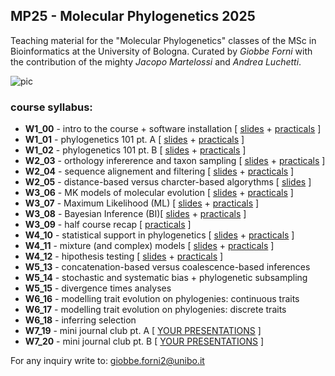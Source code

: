 ## MP25 - Molecular Phylogenetics 2025


Teaching material for the "Molecular Phylogenetics" classes of the MSc in Bioinformatics at the University of Bologna. Curated by *Giobbe Forni* with the contribution of the mighty *Jacopo Martelossi* and *Andrea Luchetti*.


![pic](https://github.com/for-giobbe/MP25/blob/main/cover.001.jpeg)


### course syllabus:


- **W1_00** -  intro to the course + software installation [ [slides](https://github.com/for-giobbe/MP25/blob/main/slides/00.pdf) + [practicals](https://github.com/for-giobbe/MP25/blob/main/practicals/00.md) ]
- **W1_01** - phylogenetics 101 pt. A [ [slides](https://github.com/for-giobbe/MP25/blob/main/slides/01.pdf) + [practicals](https://github.com/for-giobbe/MP25/blob/main/practicals/01.md) ]
- **W1_02** - phylogenetics 101 pt. B [ [slides](https://github.com/for-giobbe/MP25/blob/main/slides/02.pdf) + [practicals](https://github.com/for-giobbe/MP25/blob/main/practicals/02.md) ]
- **W2_03** - orthology infererence and taxon sampling [ [slides](https://github.com/for-giobbe/MP25/blob/main/slides/03.pdf) + [practicals](https://github.com/for-giobbe/MP25/blob/main/practicals/03.md) ]
- **W2_04** - sequence alignement and filtering [ [slides](https://github.com/for-giobbe/MP25/blob/main/slides/04.pdf) + [practicals](https://github.com/for-giobbe/MP25/blob/main/practicals/04.md) ]
- **W2_05** - distance-based versus charcter-based algorythms [ [slides](https://github.com/for-giobbe/MP25/blob/main/slides/05.pdf) ]
- **W3_06** - MK models of molecular evolution [ [slides](https://github.com/for-giobbe/MP25/blob/main/slides/06.pdf) + [practicals](https://github.com/for-giobbe/MP25/blob/main/practicals/06.md) ]
- **W3_07** - Maximum Likelihood (ML) [ [slides](https://github.com/for-giobbe/MP25/blob/main/slides/07.pdf) + [practicals](https://github.com/for-giobbe/MP25/blob/main/practicals/07.md) ]
- **W3_08** - Bayesian Inference (BI)[ [slides](https://github.com/for-giobbe/MP25/blob/main/slides/08.pdf) + [practicals](https://github.com/for-giobbe/MP25/blob/main/practicals/08.md) ]
- **W3_09** - half course recap [ [practicals](https://github.com/for-giobbe/MP25/blob/main/practicals/09.md) ]
- **W4_10** - statistical support in phylogenetics [ [slides](https://github.com/for-giobbe/MP25/blob/main/slides/10.pdf) + [practicals](https://github.com/for-giobbe/MP25/blob/main/practicals/10.md) ]
- **W4_11** - mixture (and complex) models [ [slides](https://github.com/for-giobbe/MP25/blob/main/slides/11.pdf) + [practicals](https://github.com/for-giobbe/MP25/blob/main/practicals/11.md) ]
- **W4_12** - hipothesis testing [ [slides](https://github.com/for-giobbe/MP25/blob/main/slides/12.pdf) + [practicals](https://github.com/for-giobbe/MP25/blob/main/practicals/12.md) ]
- **W5_13** - concatenation-based versus coalescence-based inferences
- **W5_14** - stochastic and systematic bias + phylogenetic subsampling
- **W5_15** - divergence times analyses
- **W6_16** - modelling trait evolution on phylogenies: continuous traits
- **W6_17** - modelling trait evolution on phylogenies: discrete traits
- **W6_18** - inferring selection
- **W7_19** - mini journal club pt. A [ [YOUR PRESENTATIONS]() ]
- **W7_20** - mini journal club pt. B [ [YOUR PRESENTATIONS]() ]


For any inquiry write to: giobbe.forni2@unibo.it